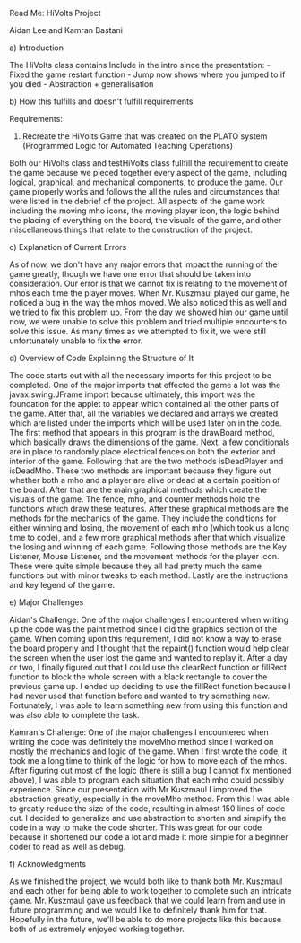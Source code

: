 Read Me: HiVolts Project

Aidan Lee and Kamran Bastani

a) Introduction
	
  The HiVolts class contains 
  Include in the intro since the presentation:
  	-  Fixed the game restart function
	-  Jump now shows where you jumped to if you died
	-  Abstraction + generalisation
	
b) How this fulfills and doesn't fulfill requirements

Requirements:
  
1. Recreate the HiVolts Game that was created on the PLATO system (Programmed Logic for Automated Teaching Operations)
  	
Both our HiVolts class and testHiVolts class fullfill the requirement to create the game because we pieced together every aspect of the game, including logical, graphical, and mechanical components, to produce the game. Our game properly works and follows the all the rules and circumstances that were listed in the debrief of the project. All aspects of the game work including the moving mho icons, the moving player icon, the logic behind the placing of everything on the board, the visuals of the game, and other miscellaneous things that relate to the construction of the project.
  
c) Explanation of Current Errors
	
As of now, we don't have any major errors that impact the running of the game greatly, though we have one error that should be taken into consideration. Our error is that we cannot fix is relating to the movement of mhos each time the player moves. When Mr. Kuszmaul played our game, he noticed a bug in the way the mhos moved. We also noticed this as well and we tried to fix this problem up. From the day we showed him our game until now, we were unable to solve this problem and tried multiple encounters to solve this issue. As many times as we attempted to fix it, we were still unfortunately unable to fix the error.
	
d) Overview of Code Explaining the Structure of It

The code starts out with all the necessary imports for this project to be completed. One of the major imports that effected the game a lot was the javax.swing.JFrame import because ultimately, this import was the foundation for the applet to appear which contained all the other parts of the game. After that, all the variables we declared and arrays we created which are listed under the imports which will be used later on in the code. The first method that appears in this program is the drawBoard method, which basically draws the dimensions of the game. Next, a few conditionals are in place to randomly place electrical fences on both the exterior and interior of the game. Following that are the two methods isDeadPlayer and isDeadMho. These two methods are important because they figure out whether both a mho and a player are alive or dead at a certain position of the board. After that are the main graphical methods which create the visuals of the game. The fence, mho, and counter methods hold the functions which draw these features. After these graphical methods are the methods for the mechanics of the game. They include the conditions for either winning and losing, the movement of each mho (which took us a long time to code), and a few more graphical methods after that which visualize the losing and winning of each game. Following those methods are the Key Listener, Mouse Listener, and the movement methods for the player icon. These were quite simple because they all had pretty much the same functions but with minor tweaks to each method. Lastly are the instructions and key legend of the game.
	
e) Major Challenges
  
  Aidan's Challenge: One of the major challenges I encountered when writing up the code was the paint method since I did the graphics section of the game. When coming upon this requirement, I did not know a way to erase the board properly and I thought that the repaint() function would help clear the screen when the user lost the game and wanted to replay it. After a day or two, I finally figured out that I could use the clearRect function or fillRect function to block the whole screen with a black rectangle to cover the previous game up. I ended up deciding to use the fillRect function because I had never used that function before and wanted to try something new. Fortunately, I was able to learn something new from using this function and was also able to complete the task.
  
  Kamran's Challenge: One of the major challenges I encountered when writing the code was definitely the moveMho method since I worked on mostly the mechanics and logic of the game. When I first wrote the code, it took me a long time to think of the logic for how to move each of the mhos. After figuring out most of the logic (there is still a bug I cannot fix mentioned above), I was able to program each situation that each mho could possibly experience. Since our presentation with Mr Kuszmaul I improved the abstraction greatly, especially in the moveMho method. From this I was able to greatly reduce the size of the code, resulting in almost 150 lines of code cut. I decided to generalize and use abstraction to shorten and simplify the code in a way to make the code shorter. This was great for our code because it shortened our code a lot and made it more simple for a beginner coder to read as well as debug.
  
  
f) Acknowledgments

As we finished the project, we would both like to thank both Mr. Kuszmaul and each other for being able to work together to complete such an intricate game. Mr. Kuszmaul gave us feedback that we could learn from and use in future programming and we would like to definitely thank him for that. Hopefully in the future, we'll be able to do more projects like this because both of us extremely enjoyed working together.


	
